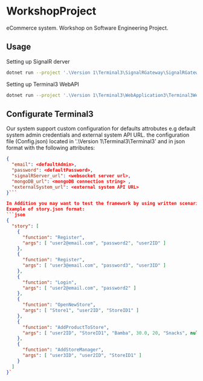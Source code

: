 # WorkshopProject
eCommerce system. Workshop on Software Engineering Project.

## Usage
Setting up SignalR derver
```bash
dotnet run --project '.\Version 1\Terminal3\SignalRGateway\SignalRGateway.csproj'
```
Setting up Terminal3 WebAPI
```bash
dotnet run --project '.\Version 1\Terminal3\WebApplication3\Terminal3WebAPI.csproj'
```
## Configurate Terminal3
Our system support custom configuration for defaults attrobutes e.g default system admin credentials and external system API URL.
the configuration file (Config.json) located in '.\Version 1\Terminal3\Terminal3' and in json format with the following attributes:
```json
{
  "email": <defaultAdmin>,
  "password": <defaultPassword>,
  "signalRServer_url": <websocket server url>,
  "mongoDB_url": <mongoDB connection string> ,
  "externalSystem_url": <external system API URL>
}```

In Addition you may want to test the framework by using written scenarios `Story` and provide it to the WebAPI. Providing such file will result execution of each function listen in the stories.json file.
Example of story.json format:
```json
{
  "story": [
    {
      "function": "Register",
      "args": [ "user2@email.com", "password2", "user2ID" ]
    },
    {
      "function": "Register",
      "args": [ "user3@email.com", "password3", "user3ID" ]
    },
    {
      "function": "Login",
      "args": [ "user2@email.com", "password2" ]
    },
    {
      "function": "OpenNewStore",
      "args": [ "Store1", "user2ID", "StoreID1" ]
    },
    {
      "function": "AddProductToStore",
      "args": [ "user2ID", "StoreID1", "Bamba", 30.0, 20, "Snacks", null ]
    },
    {
      "function": "AddStoreManager",
      "args": [ "user3ID", "user2ID", "StoreID1" ]
    }
  ]
}`
